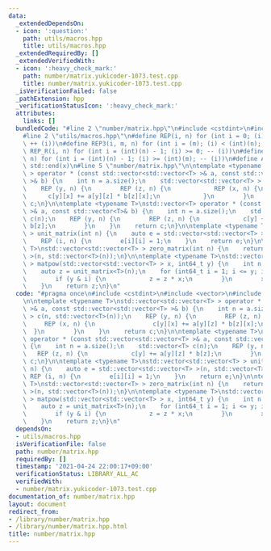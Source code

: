 ```yaml
---
data:
  _extendedDependsOn:
  - icon: ':question:'
    path: utils/macros.hpp
    title: utils/macros.hpp
  _extendedRequiredBy: []
  _extendedVerifiedWith:
  - icon: ':heavy_check_mark:'
    path: number/matrix.yukicoder-1073.test.cpp
    title: number/matrix.yukicoder-1073.test.cpp
  _isVerificationFailed: false
  _pathExtension: hpp
  _verificationStatusIcon: ':heavy_check_mark:'
  attributes:
    links: []
  bundledCode: "#line 2 \"number/matrix.hpp\"\n#include <cstdint>\n#include <vector>\n\
    #line 2 \"utils/macros.hpp\"\n#define REP(i, n) for (int i = 0; (i) < (int)(n);\
    \ ++ (i))\n#define REP3(i, m, n) for (int i = (m); (i) < (int)(n); ++ (i))\n#define\
    \ REP_R(i, n) for (int i = (int)(n) - 1; (i) >= 0; -- (i))\n#define REP3R(i, m,\
    \ n) for (int i = (int)(n) - 1; (i) >= (int)(m); -- (i))\n#define ALL(x) std::begin(x),\
    \ std::end(x)\n#line 5 \"number/matrix.hpp\"\n\ntemplate <typename T>\nstd::vector<std::vector<T>\
    \ > operator * (const std::vector<std::vector<T> >& a, const std::vector<std::vector<T>\
    \ >& b) {\n    int n = a.size();\n    std::vector<std::vector<T> > c(n, std::vector<T>(n));\n\
    \    REP (y, n) {\n        REP (z, n) {\n            REP (x, n) {\n          \
    \      c[y][x] += a[y][z] * b[z][x];\n            }\n        }\n    }\n    return\
    \ c;\n}\n\ntemplate <typename T>\nstd::vector<T> operator * (const std::vector<std::vector<T>\
    \ >& a, const std::vector<T>& b) {\n    int n = a.size();\n    std::vector<T>\
    \ c(n);\n    REP (y, n) {\n        REP (z, n) {\n            c[y] += a[y][z] *\
    \ b[z];\n        }\n    }\n    return c;\n}\n\ntemplate <typename T>\nstd::vector<std::vector<T>\
    \ > unit_matrix(int n) {\n    auto e = std::vector<std::vector<T> >(n, std::vector<T>(n));\n\
    \    REP (i, n) {\n        e[i][i] = 1;\n    }\n    return e;\n}\n\ntemplate <typename\
    \ T>\nstd::vector<std::vector<T> > zero_matrix(int n) {\n    return std::vector<std::vector<T>\
    \ >(n, std::vector<T>(n));\n}\n\ntemplate <typename T>\nstd::vector<std::vector<T>\
    \ > matpow(std::vector<std::vector<T> > x, int64_t y) {\n    int n = x.size();\n\
    \    auto z = unit_matrix<T>(n);\n    for (int64_t i = 1; i <= y; i <<= 1) {\n\
    \        if (y & i) {\n            z = z * x;\n        }\n        x = x * x;\n\
    \    }\n    return z;\n}\n"
  code: "#pragma once\n#include <cstdint>\n#include <vector>\n#include \"utils/macros.hpp\"\
    \n\ntemplate <typename T>\nstd::vector<std::vector<T> > operator * (const std::vector<std::vector<T>\
    \ >& a, const std::vector<std::vector<T> >& b) {\n    int n = a.size();\n    std::vector<std::vector<T>\
    \ > c(n, std::vector<T>(n));\n    REP (y, n) {\n        REP (z, n) {\n       \
    \     REP (x, n) {\n                c[y][x] += a[y][z] * b[z][x];\n          \
    \  }\n        }\n    }\n    return c;\n}\n\ntemplate <typename T>\nstd::vector<T>\
    \ operator * (const std::vector<std::vector<T> >& a, const std::vector<T>& b)\
    \ {\n    int n = a.size();\n    std::vector<T> c(n);\n    REP (y, n) {\n     \
    \   REP (z, n) {\n            c[y] += a[y][z] * b[z];\n        }\n    }\n    return\
    \ c;\n}\n\ntemplate <typename T>\nstd::vector<std::vector<T> > unit_matrix(int\
    \ n) {\n    auto e = std::vector<std::vector<T> >(n, std::vector<T>(n));\n   \
    \ REP (i, n) {\n        e[i][i] = 1;\n    }\n    return e;\n}\n\ntemplate <typename\
    \ T>\nstd::vector<std::vector<T> > zero_matrix(int n) {\n    return std::vector<std::vector<T>\
    \ >(n, std::vector<T>(n));\n}\n\ntemplate <typename T>\nstd::vector<std::vector<T>\
    \ > matpow(std::vector<std::vector<T> > x, int64_t y) {\n    int n = x.size();\n\
    \    auto z = unit_matrix<T>(n);\n    for (int64_t i = 1; i <= y; i <<= 1) {\n\
    \        if (y & i) {\n            z = z * x;\n        }\n        x = x * x;\n\
    \    }\n    return z;\n}\n"
  dependsOn:
  - utils/macros.hpp
  isVerificationFile: false
  path: number/matrix.hpp
  requiredBy: []
  timestamp: '2021-04-24 22:00:17+09:00'
  verificationStatus: LIBRARY_ALL_AC
  verifiedWith:
  - number/matrix.yukicoder-1073.test.cpp
documentation_of: number/matrix.hpp
layout: document
redirect_from:
- /library/number/matrix.hpp
- /library/number/matrix.hpp.html
title: number/matrix.hpp
---
```


